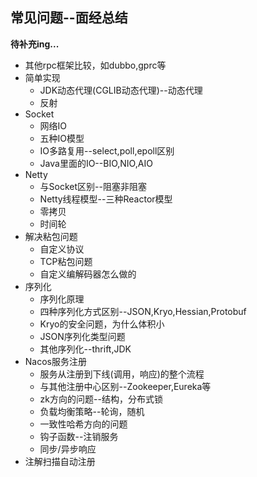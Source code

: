 ## 常见问题--面经总结

**待补充ing...**

* 其他rpc框架比较，如dubbo,gprc等
* 简单实现
  * JDK动态代理(CGLIB动态代理)--动态代理
  * 反射
* Socket
  * 网络IO
  * 五种IO模型
  * IO多路复用--select,poll,epoll区别
  * Java里面的IO--BIO,NIO,AIO
* Netty
  * 与Socket区别--阻塞非阻塞
  * Netty线程模型--三种Reactor模型
  * 零拷贝
  * 时间轮
* 解决粘包问题
  * 自定义协议
  * TCP粘包问题
  * 自定义编解码器怎么做的
* 序列化
  * 序列化原理
  * 四种序列化方式区别--JSON,Kryo,Hessian,Protobuf
  * Kryo的安全问题，为什么体积小
  * JSON序列化类型问题
  * 其他序列化--thrift,JDK
* Nacos服务注册
  * 服务从注册到下线(调用，响应)的整个流程
  * 与其他注册中心区别--Zookeeper,Eureka等
  * zk方向的问题--结构，分布式锁
  * 负载均衡策略--轮询，随机
  * 一致性哈希方向的问题
  * 钩子函数--注销服务
  * 同步/异步响应
* 注解扫描自动注册
